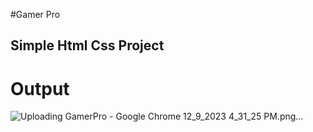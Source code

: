 #Gamer Pro
## Simple Html Css Project

# Output
![Uploading GamerPro - Google Chrome 12_9_2023 4_31_25 PM.png…]()
